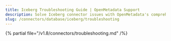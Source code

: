 ```yaml
---
title: Iceberg Troubleshooting Guide | OpenMetadata Support
description: Solve Iceberg connector issues with OpenMetadata's comprehensive troubleshooting guide. Fix common database integration problems and errors quickly.
slug: /connectors/database/iceberg/troubleshooting
---
```


{% partial file="/v1.8/connectors/troubleshooting.md" /%}
